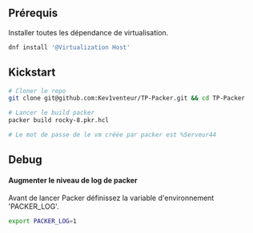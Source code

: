 ## Prérequis
Installer toutes les dépendance de virtualisation.
```bash
dnf install '@Virtualization Host'
```

## Kickstart

```BASH
# Cloner le repo
git clone git@github.com:Kev1venteur/TP-Packer.git && cd TP-Packer

# Lancer le build packer 
packer build rocky-8.pkr.hcl

# Le mot de passe de le vm créée par packer est %Serveur44
``` 

## Debug

#### Augmenter le niveau de log de packer

Avant de lancer Packer définissez la variable d'environnement 'PACKER_LOG'.

```bash
export PACKER_LOG=1
```
